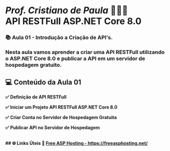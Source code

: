 
# <b><i>Prof. Cristiano de Paula</i> 👨🏽‍🏫<br /> API RESTFull ASP.NET Core 8.0<b />
### 📚 Aula 01 - Introdução a Criação de API's.<br /><br />Nesta aula vamos aprender a criar uma API RESTFull utilizando o ASP.NET Core 8.0 e publicar a API em um servidor de hospedagem gratuito.


## <b>💻 Conteúdo da Aula 01<b>

<p>✅ Definição de API RESTFull</p>
<p>✅ Iniciar um Projeto API RESTFull ASP.NET Core 8.0</p>
<p>✅ Criar Conta no Servidor de Hospedagem Gratuita</p>
<p>✅ Publicar API no Servidor de Hospedagem</p>
<br />
## <b>🌐 Links Úteis<b>
🔗 <a href="https://freeasphosting.net/">Free ASP Hosting - https://freeasphosting.net/</a><br />